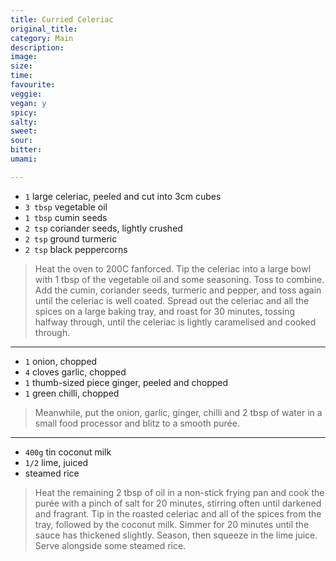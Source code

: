 ```yaml
---
title: Curried Celeriac
original_title:
category: Main
description:
image:
size:
time:
favourite:
veggie:
vegan: y
spicy:
salty:
sweet:
sour:
bitter:
umami:

---
```


* `1` large celeriac, peeled and cut into 3cm cubes
* `3 tbsp` vegetable oil
* `1 tbsp` cumin seeds
* `2 tsp` coriander seeds, lightly crushed
* `2 tsp` ground turmeric
* `2 tsp` black peppercorns

>Heat the oven to 200C fanforced. Tip the celeriac into a large bowl with 1 tbsp of the vegetable oil and some seasoning. Toss to combine. Add the cumin, coriander seeds, turmeric and pepper, and toss again until the celeriac is well coated. Spread out the celeriac and all the spices on a large baking tray, and roast for 30 minutes, tossing halfway through, until the celeriac is lightly caramelised and cooked through.

---

* `1` onion, chopped
* `4` cloves garlic, chopped
* `1` thumb-sized piece ginger, peeled and chopped
* `1` green chilli, chopped

>Meanwhile, put the onion, garlic, ginger, chilli and 2 tbsp of water in a small food processor and blitz to a smooth purée.

---

* `400g` tin coconut milk
* `1/2` lime, juiced
* steamed rice

>Heat the remaining 2 tbsp of oil in a non-stick frying pan and cook the purée with a pinch of salt for 20 minutes, stirring often until darkened and fragrant. Tip in the roasted celeriac and all of the spices from the tray, followed by the coconut milk. Simmer for 20 minutes until the sauce has thickened slightly. Season, then squeeze in the lime juice. Serve alongside some steamed rice.